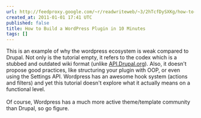 ```yaml
---
url: http://feedproxy.google.com/~r/readwriteweb/~3/2hTcfDySXKg/how-to-build-a-wordpress-plugin.php
created_at: 2011-01-01 17:41 UTC
published: false
title: How to Build a WordPress Plugin in 10 Minutes
tags: []
---
```


This is an example of why the wordpress ecosystem is weak compared to Drupal. Not only is the tutorial empty, it refers to the codex which is a stubbed and outdated wiki format (unlike <a href="http://API.Drupal.org">API.Drupal.org</a>). Also, it doesn't propose good practices, like structuring your plugin with OOP, or even using the Settings API. Wordpress has an awesome hook system (actions and filters) and yet this tutorial doesn't explore what it actually means on a functional level. <br><br>Of course, Wordpress has a much more active theme/template community than Drupal, so go figure.
